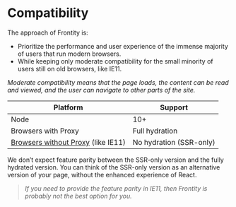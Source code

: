 # Compatibility

The approach of Frontity is:
- Prioritize the performance and user experience of the immense majority of users that run modern browsers.
- While keeping only moderate compatibility for the small minority of users still on old browsers, like IE11.

_Moderate compatibility means that the page loads, the content can be read and viewed, and the user can navigate to other parts of the site._

| Platform                           | Support                 |
|------------------------------------|-------------------------|
| Node                               | 10+                     |
| Browsers with Proxy                | Full hydration          |
| [Browsers without Proxy](https://caniuse.com/#feat=proxy) (like IE11) | No hydration (SSR-only) |

We don’t expect feature parity between the SSR-only version and the fully hydrated version. You can think of the SSR-only version as an alternative version of your page, without the enhanced experience of React.

> _If you need to provide the feature parity in IE11, then Frontity is probably not the best option for you._

